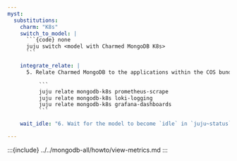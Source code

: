 ```yaml
---
myst:
  substitutions:
    charm: "K8s"
    switch_to_model: |
      ```{code} none
      juju switch <model with Charmed MongoDB K8s>
      ```

    integrate_relate: |
      5. Relate Charmed MongoDB to the applications within the COS bundle:

          ```
          juju relate mongodb-k8s prometheus-scrape
          juju relate mongodb-k8s loki-logging
          juju relate mongodb-k8s grafana-dashboards
          ```

    wait_idle: "6. Wait for the model to become `idle` in `juju~status`."

---
```


:::{include} ../../mongodb-all/howto/view-metrics.md
:::
